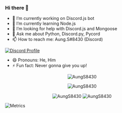 ### Hi there 👋

- 🔭 I’m currently working on Discord.js bot
- 🌱 I’m currently learning Node.js
- 🤔 I’m looking for help with Discord.js and Mongoose
- 💬 Ask me about Python, Discord.py, Pycord
- 📫 How to reach me: Aung.S#8430 (Discord)

[![Discord Profile](https://discord.c99.nl/widget/theme-3/877190769159589988.png)](https://discord.com/users/877190769159589988)

- 😄 Pronouns: He, Him
- ⚡ Fun fact: Never gonna give you up!

<p align="center"><img src="https://github-profile-trophy.vercel.app/?username=AungS8430&no-bg=false&theme=tokyonight&no-frame=true&column=7&margin-w=15&margin-h=15" alt="AungS8430"/></p>

<p align="center"><img align="center" src="https://github-readme-stats.vercel.app/api/top-langs/?username=AungS8430&show_icons=true&locale=en&layout=compact&theme=tokyonight " alt="AungS8430" /></p>
<p align="center"><img align="center" src="https://github-readme-stats.vercel.app/api?username=AungS8430&show_icons=true&locale=en&theme=tokyonight " alt="AungS8430" />
<img align="center" src="https://github-readme-streak-stats.herokuapp.com/?user=AungS8430&theme=tokyonight" alt="AungS8430" /></p>

![Metrics](https://metrics.lecoq.io/AungS8430?template=classic&base.header=0&base.activity=0&base.community=0&base.repositories=0&base.metadata=0&isocalendar=1&isocalendar.duration=half-year&config.timezone=Asia%2FBangkok)
